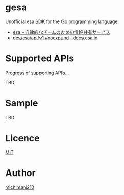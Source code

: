 gesa
===

Unofficial esa SDK for the Go programming language.

- [esa - 自律的なチームのための情報共有サービス](https://esa.io/)
- [dev/esa/api/v1 #noexpand - docs.esa.io](https://docs.esa.io/posts/102)

# Supported APIs

Progress of supporting APIs...

TBD

# Sample

TBD

# Licence

[MIT](https://github.com/michimani/gesa/blob/main/LICENCE)

# Author

[michimani210](https://twitter.com/michimani210)

